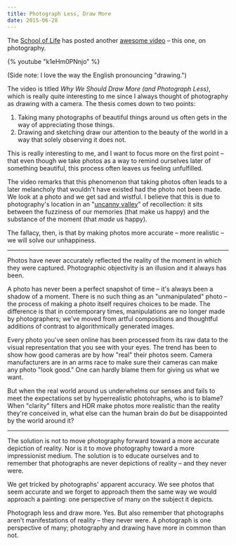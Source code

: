 ```yaml
---
title: Photograph Less, Draw More
date: 2015-06-28
---
```


The [School of Life](https://www.youtube.com/channel/UC7IcJI8PUf5Z3zKxnZvTBog) has posted another [awesome video](https://www.youtube.com/watch?v=k1eHm0PNnjo) – this one, on photography.

{% youtube "k1eHm0PNnjo" %}

(Side note: I love the way the English pronouncing "drawing.")

The video is titled _Why We Should Draw More (and Photograph Less)_, which is really quite interesting to me since I always thought of photography as drawing with a camera. The thesis comes down to two points:

1. Taking many photographs of beautiful things around us often gets in the way of appreciating those things.
2. Drawing and sketching draw our attention to the beauty of the world in a way that solely observing it does not.

This is really interesting to me, and I want to focus more on the first point – that even though we take photos as a way to remind ourselves later of something beautiful, this process often leaves us feeling unfulfilled.

The video remarks that this phenomenon that taking photos often leads to a later melancholy that wouldn't have existed had the photo not been made. We look at a photo and we get sad and wistful. I believe that this is due to photography's location in an "[uncanny valley](https://en.wikipedia.org/wiki/Uncanny_valley)" of recollection: it sits between the fuzziness of our memories (that make us happy) and the substance of the moment (that _made_ us happy).

The fallacy, then, is that by making photos more accurate – more realistic – we will solve our unhappiness.

---

Photos have never accurately reflected the reality of the moment in which they were captured. Photographic objectivity is an illusion and it always has been.

A photo has never been a perfect snapshot of time – it's always been a shadow of a moment. There is no such thing as an "unmanipulated" photo – the process of making a photo itself requires choices to be made. The difference is that in contemporary times, manipulations are no longer made by photographers; we've moved from artful compositions and thoughtful additions of contrast to algorithmically generated images.

Every photo you've seen online has been processed from its raw data to the visual representation that you see with your eyes. The trend has been to show how good cameras are by how "real" their photos seem. Camera manufacturers are in an arms race to make sure their cameras can make any photo "look good." One can hardly blame them for giving us what we want.

But when the real world around us underwhelms our senses and fails to meet the expectations set by hyperrealistic photohraphs, who is to blame? When "clarity" filters and HDR make photos more realistic than the reality they're conceived in, what else can the human brain do _but_ be disappointed by the world around it?

---

The solution is not to move photography forward toward a more accurate depiction of reality. Nor is it to move photography toward a more impressionist medium. The solution is to educate ourselves and to remember that photographs are never depictions of reality – and they never were.

We get tricked by photographs' apparent accuracy. We see photos that seem accurate and we forget to approach them the same way we would approach a painting: one perspective of many on the subject it depicts.

Photograph less and draw more. Yes. But also remember that photographs aren't manifestations of reality – they never were. A photograph is one perspective of many; photography and drawing have more in common than not.
